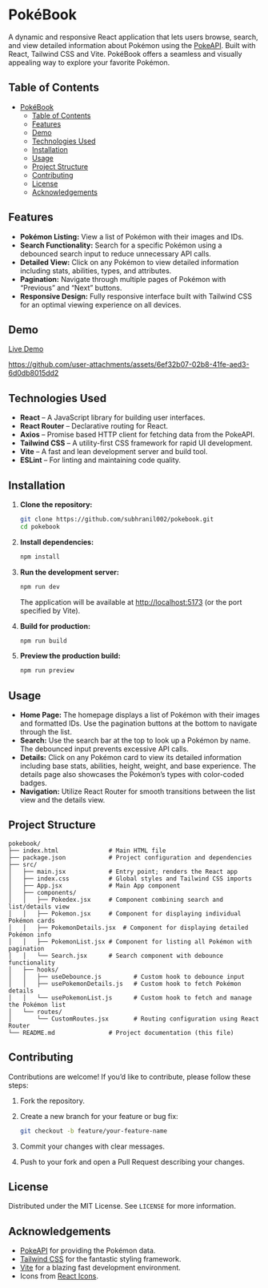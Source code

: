 # PokéBook

A dynamic and responsive React application that lets users browse, search, and view detailed information about Pokémon using the [PokeAPI](https://pokeapi.co/). Built with React, Tailwind CSS and Vite. PokéBook offers a seamless and visually appealing way to explore your favorite Pokémon.

## Table of Contents

- [PokéBook](#pokébook)
  - [Table of Contents](#table-of-contents)
  - [Features](#features)
  - [Demo](#demo)
  - [Technologies Used](#technologies-used)
  - [Installation](#installation)
  - [Usage](#usage)
  - [Project Structure](#project-structure)
  - [Contributing](#contributing)
  - [License](#license)
  - [Acknowledgements](#acknowledgements)

## Features

- **Pokémon Listing:** View a list of Pokémon with their images and IDs.
- **Search Functionality:** Search for a specific Pokémon using a debounced search input to reduce unnecessary API calls.
- **Detailed View:** Click on any Pokémon to view detailed information including stats, abilities, types, and attributes.
- **Pagination:** Navigate through multiple pages of Pokémon with “Previous” and “Next” buttons.
- **Responsive Design:** Fully responsive interface built with Tailwind CSS for an optimal viewing experience on all devices.

## Demo

[Live Demo](https://pokebook-subhranil.netlify.app/)

https://github.com/user-attachments/assets/6ef32b07-02b8-41fe-aed3-6d0db8015dd2

## Technologies Used

- **React** – A JavaScript library for building user interfaces.
- **React Router** – Declarative routing for React.
- **Axios** – Promise based HTTP client for fetching data from the PokeAPI.
- **Tailwind CSS** – A utility-first CSS framework for rapid UI development.
- **Vite** – A fast and lean development server and build tool.
- **ESLint** – For linting and maintaining code quality.

## Installation

1. **Clone the repository:**

   ```bash
   git clone https://github.com/subhranil002/pokebook.git
   cd pokebook
   ```

2. **Install dependencies:**

   ```bash
   npm install
   ```

3. **Run the development server:**

   ```bash
   npm run dev
   ```

   The application will be available at [http://localhost:5173](http://localhost:5173) (or the port specified by Vite).

4. **Build for production:**

   ```bash
   npm run build
   ```

5. **Preview the production build:**

   ```bash
   npm run preview
   ```

## Usage

- **Home Page:** The homepage displays a list of Pokémon with their images and formatted IDs. Use the pagination buttons at the bottom to navigate through the list.
- **Search:** Use the search bar at the top to look up a Pokémon by name. The debounced input prevents excessive API calls.
- **Details:** Click on any Pokémon card to view its detailed information including base stats, abilities, height, weight, and base experience. The details page also showcases the Pokémon’s types with color-coded badges.
- **Navigation:** Utilize React Router for smooth transitions between the list view and the details view.

## Project Structure

```plaintext
pokebook/
├── index.html              # Main HTML file
├── package.json            # Project configuration and dependencies
├── src/
│   ├── main.jsx            # Entry point; renders the React app
│   ├── index.css           # Global styles and Tailwind CSS imports
│   ├── App.jsx             # Main App component
│   ├── components/
│   │   ├── Pokedex.jsx     # Component combining search and list/details view
│   │   ├── Pokemon.jsx     # Component for displaying individual Pokémon cards
│   │   ├── PokemonDetails.jsx  # Component for displaying detailed Pokémon info
│   │   ├── PokemonList.jsx # Component for listing all Pokémon with pagination
│   │   └── Search.jsx      # Search component with debounce functionality
│   ├── hooks/
│   │   ├── useDebounce.js         # Custom hook to debounce input
│   │   ├── usePokemonDetails.js   # Custom hook to fetch Pokémon details
│   │   └── usePokemonList.js      # Custom hook to fetch and manage the Pokémon list
│   └── routes/
│       └── CustomRoutes.jsx       # Routing configuration using React Router
└── README.md               # Project documentation (this file)
```

## Contributing

Contributions are welcome! If you’d like to contribute, please follow these steps:

1. Fork the repository.
2. Create a new branch for your feature or bug fix:

   ```bash
   git checkout -b feature/your-feature-name
   ```

3. Commit your changes with clear messages.
4. Push to your fork and open a Pull Request describing your changes.

## License

Distributed under the MIT License. See `LICENSE` for more information.

## Acknowledgements

- [PokeAPI](https://pokeapi.co/) for providing the Pokémon data.
- [Tailwind CSS](https://tailwindcss.com/) for the fantastic styling framework.
- [Vite](https://vitejs.dev/) for a blazing fast development environment.
- Icons from [React Icons](https://react-icons.github.io/react-icons/).
